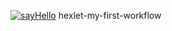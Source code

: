 [![sayHello](https://github.com/Enzell62/hexlet-my-first-workflow/actions/workflows/sayHello.yml/badge.svg)](https://github.com/Enzell62/hexlet-my-first-workflow/actions/workflows/sayHello.yml)
hexlet-my-first-workflow